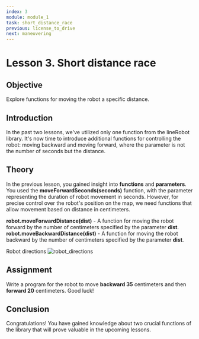 ```yaml
---
index: 3
module: module_1
task: short_distance_race
previous: license_to_drive
next: maneuvering
---
```

# Lesson 3. Short distance race

## Objective
Explore functions for moving the robot a specific distance.

## Introduction
In the past two lessons, we've utilized only one function from the lineRobot library. It's now time to introduce additional functions for controlling the robot: moving backward and moving forward, where the parameter is not the number of seconds but the distance.

## Theory

In the previous lesson, you gained insight into **functions** and **parameters**. You used the **moveForwardSeconds(seconds)** function, with the parameter representing the duration of robot movement in seconds. However, for precise control over the robot's position on the map, we need functions that allow movement based on distance in centimeters.

**robot.moveForwardDistance(dist)** - A function for moving the robot forward by the number of centimeters specified by the parameter **dist**.
**robot.moveBackwardDistance(dist)** -  A function for moving the robot backward by the number of centimeters specified by the parameter **dist**.

Robot directions
![robot_directions](https://github.com/autolab-fi/line-robot-curriculum/assets/13139586/8d6b0c8c-0432-4525-8e7b-6786c9c9b5cc)

## Assignment 
Write a program for the robot to move **backward 35** centimeters and then **forward 20** centimeters. Good luck!

## Conclusion
Congratulations! You have gained knowledge about two crucial functions of the library that will prove valuable in the upcoming lessons.

